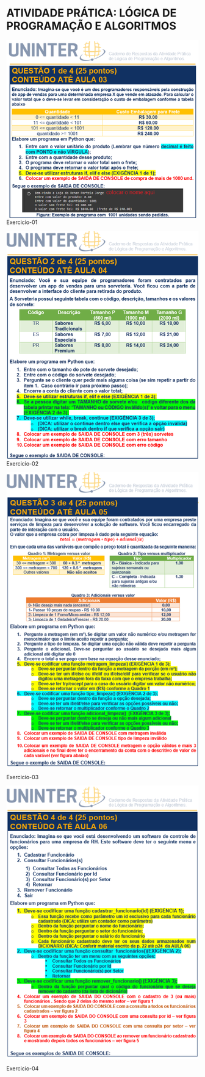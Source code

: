# ATIVIDADE PRÁTICA: LÓGICA DE PROGRAMAÇÃO E ALGORITMOS
<img src="assets/exercicio01.png">Exercicio-01<img>
<br>

<img src="assets/exercicio02.png">Exercicio-02<img>
<br>

<img src="assets/exercicio03.png">

Exercicio-03
<br>

<img src="assets/exercicio04.png">

Exercicio-04